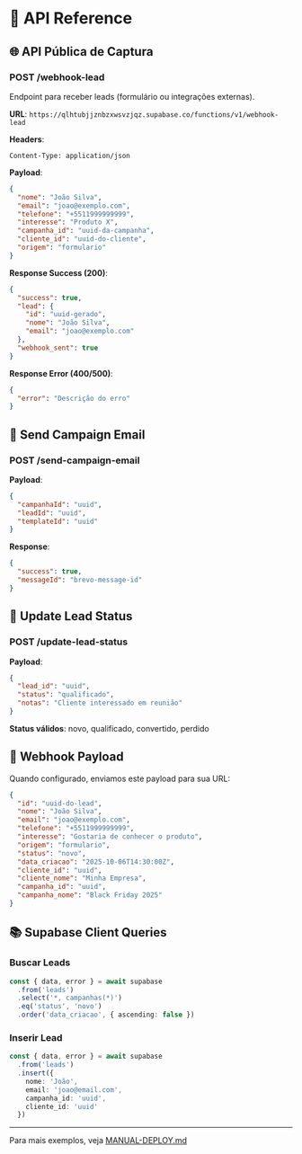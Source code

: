 # 📡 API Reference

## 🌐 API Pública de Captura

### POST /webhook-lead

Endpoint para receber leads (formulário ou integrações externas).

**URL**: `https://qlhtubjjznbzxwsvzjqz.supabase.co/functions/v1/webhook-lead`

**Headers**:
```
Content-Type: application/json
```

**Payload**:
```json
{
  "nome": "João Silva",
  "email": "joao@exemplo.com",
  "telefone": "+5511999999999",
  "interesse": "Produto X",
  "campanha_id": "uuid-da-campanha",
  "cliente_id": "uuid-do-cliente",
  "origem": "formulario"
}
```

**Response Success (200)**:
```json
{
  "success": true,
  "lead": {
    "id": "uuid-gerado",
    "nome": "João Silva",
    "email": "joao@exemplo.com"
  },
  "webhook_sent": true
}
```

**Response Error (400/500)**:
```json
{
  "error": "Descrição do erro"
}
```

## 📧 Send Campaign Email

### POST /send-campaign-email

**Payload**:
```json
{
  "campanhaId": "uuid",
  "leadId": "uuid",
  "templateId": "uuid"
}
```

**Response**:
```json
{
  "success": true,
  "messageId": "brevo-message-id"
}
```

## 🔄 Update Lead Status

### POST /update-lead-status

**Payload**:
```json
{
  "lead_id": "uuid",
  "status": "qualificado",
  "notas": "Cliente interessado em reunião"
}
```

**Status válidos**: novo, qualificado, convertido, perdido

## 🔗 Webhook Payload

Quando configurado, enviamos este payload para sua URL:

```json
{
  "id": "uuid-do-lead",
  "nome": "João Silva",
  "email": "joao@exemplo.com",
  "telefone": "+5511999999999",
  "interesse": "Gostaria de conhecer o produto",
  "origem": "formulario",
  "status": "novo",
  "data_criacao": "2025-10-06T14:30:00Z",
  "cliente_id": "uuid",
  "cliente_nome": "Minha Empresa",
  "campanha_id": "uuid",
  "campanha_nome": "Black Friday 2025"
}
```

## 📚 Supabase Client Queries

### Buscar Leads
```typescript
const { data, error } = await supabase
  .from('leads')
  .select('*, campanhas(*)')
  .eq('status', 'novo')
  .order('data_criacao', { ascending: false })
```

### Inserir Lead
```typescript
const { data, error } = await supabase
  .from('leads')
  .insert({
    nome: 'João',
    email: 'joao@email.com',
    campanha_id: 'uuid',
    cliente_id: 'uuid'
  })
```

---

Para mais exemplos, veja [MANUAL-DEPLOY.md](./MANUAL-DEPLOY.md)
